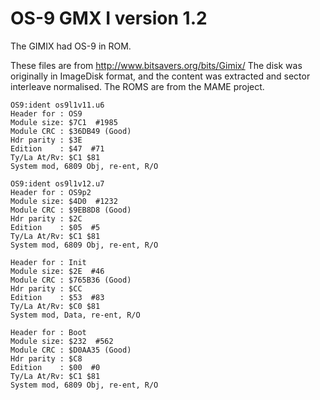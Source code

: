 # OS-9 GMX I version 1.2

The GIMIX had OS-9 in ROM.

These files are from http://www.bitsavers.org/bits/Gimix/
The disk was originally in ImageDisk format, and the content was extracted and sector interleave normalised.
The ROMS are from the MAME project.

    OS9:ident os9l1v11.u6
    Header for : OS9
    Module size: $7C1  #1985
    Module CRC : $36DB49 (Good)
    Hdr parity : $3E
    Edition    : $47  #71
    Ty/La At/Rv: $C1 $81
    System mod, 6809 Obj, re-ent, R/O

    OS9:ident os9l1v12.u7
    Header for : OS9p2
    Module size: $4D0  #1232
    Module CRC : $9EB8D8 (Good)
    Hdr parity : $2C
    Edition    : $05  #5
    Ty/La At/Rv: $C1 $81
    System mod, 6809 Obj, re-ent, R/O

    Header for : Init
    Module size: $2E  #46
    Module CRC : $765B36 (Good)
    Hdr parity : $CC
    Edition    : $53  #83
    Ty/La At/Rv: $C0 $81
    System mod, Data, re-ent, R/O

    Header for : Boot
    Module size: $232  #562
    Module CRC : $D0AA35 (Good)
    Hdr parity : $C8
    Edition    : $00  #0
    Ty/La At/Rv: $C1 $81
    System mod, 6809 Obj, re-ent, R/O

